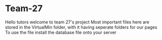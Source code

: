 # Team-27
Hello tutors welcome to team 27's project
Most important files here are stored in the VirtualMin folder, with it having seperate folders for our pages
To use the file install the database file onto your server 